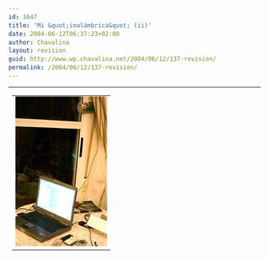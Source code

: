 ```yaml
---
id: 1647
title: 'Mi &quot;inalámbrica&quot; (ii)'
date: 2004-06-12T06:37:23+02:00
author: Chavalina
layout: revision
guid: http://www.wp.chavalina.net/2004/06/12/137-revision/
permalink: /2004/06/12/137-revision/
---
```

<table width="100%" border="0" cellpadding="0" cellspacing="0">
  <tr>
    <td>
      <table border="0" cellspacing="5" cellpadding="10" width="1" align="left">
        <tr>
          <td>
            <a href="imagenes/fotos/inalambrica2.jpg" target="_blank"><img src="/imagenes/fotos/thumbs/inalambrica2.jpg" alt="inalámbrica" width="183" height="300" border="0" /></a>
          </td>
        </tr>
      </table>
      
      <p>
        Tras varias semanas de prueba con patéticos resultados por fin hemos conseguido que mi inalámbrica (por cortesía de <a href="http://www.infoblanca.net" target="_blank">infoblanca.net</a>) funcione decentemente.
      </p>
      
      <p>
        Aunque tengo un ordenador portátil con la tecnología Intel Centrino (wifi integrado) y con él consigo coger todas las redes inalámbricas que se me cruzan (tanto las de la universidad como las que furtivamente cazo en mi piso, ya que nadie se encarga de protegerlas) ésta que es la que más falta me hacía no había manera, la señal era deficiente y muy poco estable.
      </p>
      
      <p>
        Y la solución ha pasado por algo tan simple como colocar la antena en el lugar adecuado, no es tan importante la orientación como la altura. Una antena artesanal y tan simple como una barra metálica con algunas arandelas de plástico sujeta dentro de un bote de patatas (como podéis ver en la foto, junto a las cortinas de mi salón comedor xD) y poner otra tarjeta inalámbrica por PCMCIA.
      </p>
      
      <p>
        Y todo solucionado.
      </p>
      
      <p>
        Hombre, las cosas como son, inalámbrica es, peeeero… tenía más movilidad con el cable de teléfono!
      </p>
      
      <p>
        Al menos la señal ya no se pierde (manteniendo la "antena" en su sitio) y la velocidad es bastante mejor:
      </p>
      
      <ul>
        <li>
          <a href="http://213.4.114.108/cgi-bin/downstream3.asp?bytes=51200&horaIni=1087046936.282&horaFin=1087046939.778" target="_blank">Medida de velocidad 1</a>
        </li>
        <li>
          <a href="http://213.4.114.108/cgi-bin/downstream3.asp?bytes=51200&horaIni=1087047127.823&horaFin=1087047149.269" target="_blank">Medida de velocidad 2</a>
        </li>
        <li>
          <a href="http://213.4.114.108/cgi-bin/downstream3.asp?bytes=409600&horaIni=1087047230.085&horaFin=1087047353.807" target="_blank">Medida de velocidad 3</a>
        </li>
      </ul>
      
      <p>
        "Heterogéneo". Gracias a Roque y a Javi de <a href="http://www.infoblanca.net" target="_blank">infoblanca.net</a>
      </p>
    </td>
  </tr>
</table>